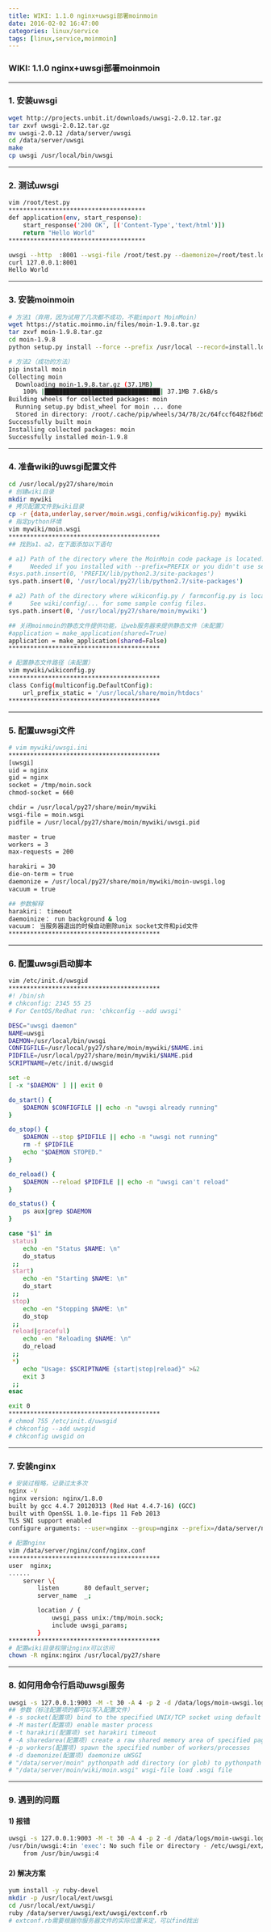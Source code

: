 ```yaml
---
title: WIKI: 1.1.0 nginx+uwsgi部署moinmoin
date: 2016-02-02 16:47:00
categories: linux/service
tags: [linux,service,moinmoin]
---
```

### WIKI: 1.1.0 nginx+uwsgi部署moinmoin

---

### 1. 安装uwsgi
``` bash
wget http://projects.unbit.it/downloads/uwsgi-2.0.12.tar.gz
tar zxvf uwsgi-2.0.12.tar.gz
mv uwsgi-2.0.12 /data/server/uwsgi
cd /data/server/uwsgi
make
cp uwsgi /usr/local/bin/uwsgi
```

---

### 2. 测试uwsgi
``` bash
vim /root/test.py
**************************************
def application(env, start_response):
    start_response('200 OK', [('Content-Type','text/html')])
    return "Hello World"
**************************************

uwsgi --http  :8001 --wsgi-file /root/test.py --daemonize=/root/test.log
curl 127.0.0.1:8001
Hello World```

---

### 3. 安装moinmoin
``` bash
# 方法1（弃用，因为试用了几次都不成功，不能import MoinMoin）
wget https://static.moinmo.in/files/moin-1.9.8.tar.gz
tar zxvf moin-1.9.8.tar.gz
cd moin-1.9.8
python setup.py install --force --prefix /usr/local --record=install.log
# 方法2（成功的方法）
pip install moin
Collecting moin
  Downloading moin-1.9.8.tar.gz (37.1MB)
    100% |████████████████████████████████| 37.1MB 7.6kB/s
Building wheels for collected packages: moin
  Running setup.py bdist_wheel for moin ... done
  Stored in directory: /root/.cache/pip/wheels/34/78/2c/64fccf6482fb6d515ecabf7edb0291e7f88e8a0b7888794b46
Successfully built moin
Installing collected packages: moin
Successfully installed moin-1.9.8```

---

### 4. 准备wiki的uwsgi配置文件
``` bash
cd /usr/local/py27/share/moin
# 创建wiki目录
mkdir mywiki
# 拷贝配置文件到wiki目录
cp -r {data,underlay,server/moin.wsgi,config/wikiconfig.py} mywiki
# 指定python环境
vim mywiki/moin.wsgi
******************************************
## 找到a1、a2，在下面添加以下语句

# a1) Path of the directory where the MoinMoin code package is located.
#     Needed if you installed with --prefix=PREFIX or you didn't use setup.py.
#sys.path.insert(0, 'PREFIX/lib/python2.3/site-packages')
sys.path.insert(0, '/usr/local/py27/lib/python2.7/site-packages')

# a2) Path of the directory where wikiconfig.py / farmconfig.py is located.
#     See wiki/config/... for some sample config files.
sys.path.insert(0, '/usr/local/py27/share/moin/mywiki')

## 关闭moinmoin的静态文件提供功能，让web服务器来提供静态文件（未配置）
#application = make_application(shared=True)
application = make_application(shared=False)
******************************************

# 配置静态文件路径（未配置）
vim mywiki/wikiconfig.py
******************************************
class Config(multiconfig.DefaultConfig):
    url_prefix_static = '/usr/local/share/moin/htdocs'
******************************************```

---

### 5. 配置uwsgi文件
``` bash
# vim mywiki/uwsgi.ini
******************************************
[uwsgi]
uid = nginx
gid = nginx
socket = /tmp/moin.sock
chmod-socket = 660

chdir = /usr/local/py27/share/moin/mywiki
wsgi-file = moin.wsgi
pidfile = /usr/local/py27/share/moin/mywiki/uwsgi.pid

master = true
workers = 3
max-requests = 200

harakiri = 30
die-on-term = true
daemonize = /usr/local/py27/share/moin/mywiki/moin-uwsgi.log
vacuum = true

## 参数解释
harakiri： timeout
daemoinize： run background & log
vacuum： 当服务器退出的时候自动删除unix socket文件和pid文件
******************************************
```

---

### 6. 配置uwsgi启动脚本
``` bash
vim /etc/init.d/uwsgid
******************************************
#! /bin/sh
# chkconfig: 2345 55 25
# For CentOS/Redhat run: 'chkconfig --add uwsgi'

DESC="uwsgi daemon"
NAME=uwsgi
DAEMON=/usr/local/bin/uwsgi
CONFIGFILE=/usr/local/py27/share/moin/mywiki/$NAME.ini
PIDFILE=/usr/local/py27/share/moin/mywiki/$NAME.pid
SCRIPTNAME=/etc/init.d/uwsgid

set -e
[ -x "$DAEMON" ] || exit 0

do_start() {
    $DAEMON $CONFIGFILE || echo -n "uwsgi already running"
}

do_stop() {
    $DAEMON --stop $PIDFILE || echo -n "uwsgi not running"
    rm -f $PIDFILE
    echo "$DAEMON STOPED."
}

do_reload() {
    $DAEMON --reload $PIDFILE || echo -n "uwsgi can't reload"
}

do_status() {
    ps aux|grep $DAEMON
}

case "$1" in
 status)
    echo -en "Status $NAME: \n"
    do_status
 ;;
 start)
    echo -en "Starting $NAME: \n"
    do_start
 ;;
 stop)
    echo -en "Stopping $NAME: \n"
    do_stop
 ;;
 reload|graceful)
    echo -en "Reloading $NAME: \n"
    do_reload
 ;;
 *)
    echo "Usage: $SCRIPTNAME {start|stop|reload}" >&2
    exit 3
 ;;
esac

exit 0
******************************************
# chmod 755 /etc/init.d/uwsgid
# chkconfig --add uwsgid
# chkconfig uwsgid on```

---

### 7. 安装nginx
``` bash
# 安装过程略，记录过太多次
nginx -V
nginx version: nginx/1.8.0
built by gcc 4.4.7 20120313 (Red Hat 4.4.7-16) (GCC)
built with OpenSSL 1.0.1e-fips 11 Feb 2013
TLS SNI support enabled
configure arguments: --user=nginx --group=nginx --prefix=/data/server/nginx --with-http_stub_status_module --with-http_ssl_module --with-pcre --with-http_realip_module

# 配置nginx
vim /data/server/nginx/conf/nginx.conf
******************************************
user  nginx;
......
    server \{
        listen       80 default_server;
        server_name  _;

        location / {
            uwsgi_pass unix:/tmp/moin.sock;
            include uwsgi_params;
        }
******************************************
# 配置wiki目录权限让nginx可以访问
chown -R nginx:nginx /usr/local/py27/share
```

---

### 8. 如何用命令行启动uwsgi服务
``` bash
uwsgi -s 127.0.0.1:9003 -M -t 30 -A 4 -p 2 -d /data/logs/moin-uwsgi.log /data/server/moin/ /data/server/moin/wiki/moin.wsgi
## 参数（标注配置项的都可以写入配置文件）
# -s socket(配置项) bind to the specified UNIX/TCP socket using default protocol
# -M master(配置项) enable master process
# -t harakiri(配置项) set harakiri timeout
# -A sharedarea(配置项) create a raw shared memory area of specified pages (note: it supports keyval too)
# -p workers(配置项) spawn the specified number of workers/processes
# -d daemonize(配置项) daemonize uWSGI
# "/data/server/moin" pythonpath add directory (or glob) to pythonpath
# "/data/server/moin/wiki/moin.wsgi" wsgi-file load .wsgi file
```

---

### 9. 遇到的问题
#### 1) 报错
``` bash
uwsgi -s 127.0.0.1:9003 -M -t 30 -A 4 -p 2 -d /data/logs/moin-uwsgi.log --pythonpath /data/server/moin/ --wsgi-file /data/server/moin/wiki/moin.wsgi
/usr/bin/uwsgi:4:in 'exec': No such file or directory - /etc/uwsgi/ext/uwsgi/uwsgi.ruby (Errno::ENOENT)
    from /usr/bin/uwsgi:4
```

#### 2) 解决方案
``` bash
yum install -y ruby-devel
mkdir -p /usr/local/ext/uwsgi
cd /usr/local/ext/uwsgi/
ruby /data/server/uwsgi/ext/uwsgi/extconf.rb
# extconf.rb需要根据你服务器文件的实际位置来定，可以find找出```